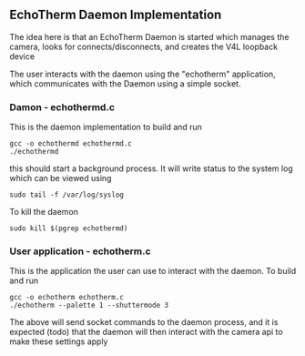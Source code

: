 ## EchoTherm Daemon Implementation

The idea here is that an EchoTherm Daemon is started which manages the camera, looks for connects/disconnects, and creates the V4L loopback device  

The user interacts with the daemon using the "echotherm" application, which communicates with the Daemon using a simple socket.  

### Damon - echothermd.c
This is the daemon implementation to build and run  
```
gcc -o echothermd echothermd.c
./echothermd
```
this should start a background process. It will write status to the system log which can be viewed using 
```
sudo tail -f /var/log/syslog
```
To kill the daemon
```
sudo kill $(pgrep echothermd)
```

### User application - echotherm.c
This is the application the user can use to interact with the daemon. To build and run
```
gcc -o echotherm echotherm.c
./echotherm --palette 1 --shuttermode 3
```
The above will send socket commands to the daemon process, and it is expected (todo) that the daemon will then interact with the camera api to make these settings apply

